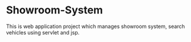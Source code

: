 # Showroom-System
This is web application project which manages showroom system, search vehicles using servlet and jsp.
